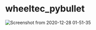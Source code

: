 # wheeltec_pybullet

![Screenshot from 2020-12-28 01-51-35](https://user-images.githubusercontent.com/53217819/103175699-40e29580-48af-11eb-8d13-88cd2d0b9e08.png)
